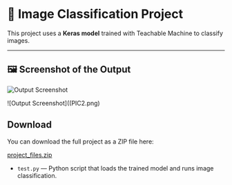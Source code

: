 # 🧠 Image Classification Project

This project uses a **Keras model** trained with Teachable Machine to classify images.

---

## 🖼️ Screenshot of the Output

![Output Screenshot](PIC1.png)

![Output Screenshot]((PIC2.png)


## Download

You can download the full project as a ZIP file here:  

[project_files.zip](converted_keras.zip)


- `test.py` — Python script that loads the trained model and runs image classification.


